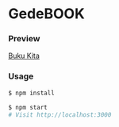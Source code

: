 # GedeBOOK

### Preview

[Buku Kita](https://GedeBOOK.netlify.app/)

### Usage

```sh
$ npm install
```

```sh
$ npm start
# Visit http://localhost:3000
```
